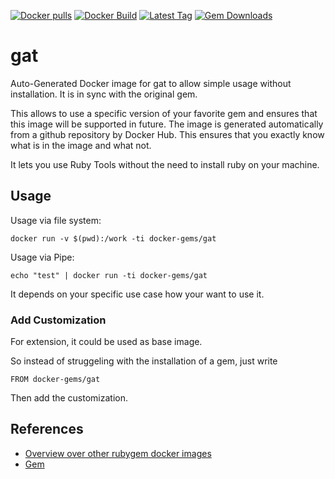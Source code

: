 [![Docker pulls](https://img.shields.io/docker/pulls/rubygem/gat.svg)](https://hub.docker.com/r/rubygem/gat/)
[![Docker Build](https://img.shields.io/docker/automated/rubygem/gat.svg)](https://hub.docker.com/r/rubygem/gat/)
[![Latest Tag](https://img.shields.io/github/tag/docker-rubygem/gat.svg)](https://hub.docker.com/r/rubygem/gat/)
[![Gem Downloads](https://img.shields.io/gem/dt/gat.svg)](https://rubygems.org/gems/gat/)
# gat

Auto-Generated Docker image for gat to allow simple usage without installation.
It is in sync with the original gem.

This allows to use a specific version of your favorite gem and ensures that this image will be supported in future.
The image is generated automatically from a github repository by Docker Hub.
This ensures that you exactly know what is in the image and what not.

It lets you use Ruby Tools without the need to install ruby on your machine.

## Usage

Usage via file system:

`docker run -v $(pwd):/work -ti docker-gems/gat`

Usage via Pipe:

`echo "test" | docker run -ti docker-gems/gat`

It depends on your specific use case how your want to use it.

### Add Customization

For extension, it could be used as base image.

So instead of struggeling with the installation of a gem, just write

`FROM docker-gems/gat`

Then add the customization.

## References

 - [Overview over other rubygem docker images](https://github.com/thinkbot/docker-rubygem)
 - [Gem](https://rubygems.org/gems/gat/)
